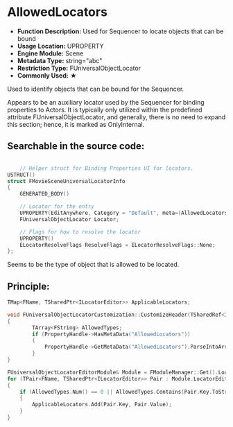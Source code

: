 # AllowedLocators

- **Function Description:** Used for Sequencer to locate objects that can be bound
- **Usage Location:** UPROPERTY
- **Engine Module:** Scene
- **Metadata Type:** string="abc"
- **Restriction Type:** FUniversalObjectLocator
- **Commonly Used:** ★

Used to identify objects that can be bound for the Sequencer.

Appears to be an auxiliary locator used by the Sequencer for binding properties to Actors. It is typically only utilized within the predefined attribute FUniversalObjectLocator, and generally, there is no need to expand this section; hence, it is marked as OnlyInternal.

## Searchable in the source code:

```cpp

	// Helper struct for Binding Properties UI for locators.
USTRUCT()
struct FMovieSceneUniversalLocatorInfo
{
	GENERATED_BODY()

	// Locator for the entry
	UPROPERTY(EditAnywhere, Category = "Default", meta=(AllowedLocators="Actor"))
	FUniversalObjectLocator Locator;

	// Flags for how to resolve the locator
	UPROPERTY()
	ELocatorResolveFlags ResolveFlags = ELocatorResolveFlags::None;
};
```

Seems to be the type of object that is allowed to be located.

## Principle:

```cpp
TMap<FName, TSharedPtr<ILocatorEditor>> ApplicableLocators;

void FUniversalObjectLocatorCustomization::CustomizeHeader(TSharedRef<IPropertyHandle> StructPropertyHandle, FDetailWidgetRow& HeaderRow, IPropertyTypeCustomizationUtils& StructCustomizationUtils)
{
		TArray<FString> AllowedTypes;
		if (PropertyHandle->HasMetaData("AllowedLocators"))
		{
			PropertyHandle->GetMetaData("AllowedLocators").ParseIntoArray(AllowedTypes, TEXT(","));
		}
}

FUniversalObjectLocatorEditorModule& Module = FModuleManager::Get().LoadModuleChecked<FUniversalObjectLocatorEditorModule>("UniversalObjectLocatorEditor");
for (TPair<FName, TSharedPtr<ILocatorEditor>> Pair : Module.LocatorEditors)
{
	if (AllowedTypes.Num() == 0 || AllowedTypes.Contains(Pair.Key.ToString()))
	{
		ApplicableLocators.Add(Pair.Key, Pair.Value);
	}
}
```